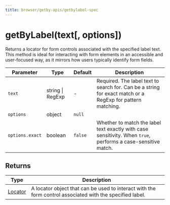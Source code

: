 ```yaml
---
title: browser/getby-apis/getbylabel-spec
---
```


# getByLabel(text[, options])

Returns a locator for form controls associated with the specified label text. This method is ideal for interacting with form elements in an accessible and user-focused way, as it mirrors how users typically identify form fields.

| Parameter       | Type             | Default | Description                                                                                                  |
| --------------- | ---------------- | ------- | ------------------------------------------------------------------------------------------------------------ |
| `text`          | string \| RegExp | -       | Required. The label text to search for. Can be a string for exact match or a RegExp for pattern matching.    |
| `options`       | object           | `null`  |                                                                                                              |
| `options.exact` | boolean          | `false` | Whether to match the label text exactly with case sensitivity. When `true`, performs a case-sensitive match. |

## Returns

| Type                                                                                   | Description                                                                                              |
| -------------------------------------------------------------------------------------- | -------------------------------------------------------------------------------------------------------- |
| [Locator](https://grafana.com/docs/k6/<K6_VERSION>/javascript-api/k6-browser/locator/) | A locator object that can be used to interact with the form control associated with the specified label. |
